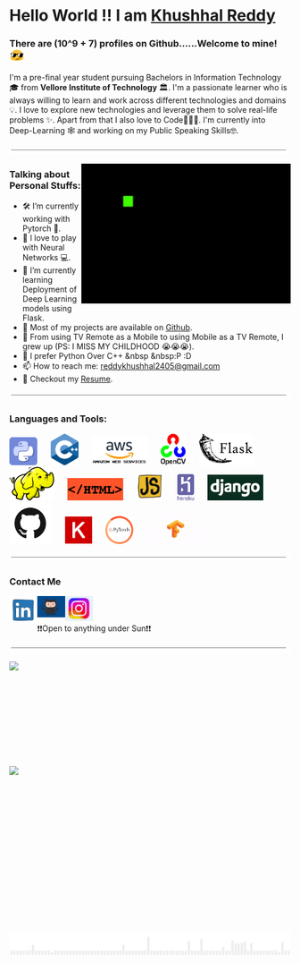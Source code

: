 # Hello World !!     I am [Khushhal Reddy][github] 

### There are (10^9 + 7) profiles on Github......Welcome to mine! <img src="https://github.com/KKhushhalR2405/Bio/blob/master/gifs/emoji.gif" width="27px">

I'm a pre-final year student pursuing Bachelors in Information Technology 🎓 from **Vellore Institute of Technology** 🏛. I'm a passionate learner who is always willing to learn and work across different technologies and domains 💡. I love to explore new technologies and leverage them to solve real-life problems ✨. Apart from that I also love to Code👨🏻‍💻. I'm currently into Deep-Learning 🕸️ and working on my Public Speaking Skills🤓.

<img src="https://github.com/KKhushhalR2405/Bio/blob/master/border.gif" width="1100px" height="10px"></h2>

<img align="right" height="250" width="375" alt="" src="https://github.com/KKhushhalR2405/Bio/blob/master/coding2.gif" />

### Talking about Personal Stuffs:

- 🛠 I’m currently working with Pytorch :flashlight:.
- :wrench: I love to play with Neural Networks :computer:.
- 🚀 I’m currently learning Deployment of Deep Learning models using Flask.
- 👾 Most of my projects are available on [Github](https://github.com/KKhushhalR2405/).
- 👨 From using TV Remote as a Mobile to using Mobile as a TV Remote, I grew up (PS: I MISS MY CHILDHOOD :sob::sob::sob:).
- 👅 I prefer Python Over C++ &nbsp &nbsp:P :D
- 📫 How to reach me: reddykhushhal2405@gmail.com
- 📝 Checkout my [Resume](https://github.com/KKhushhalR2405/KKhushhalR2405/blob/master/Resume.pdf).

<img src="https://github.com/KKhushhalR2405/Bio/blob/master/border.gif" width="1100px" height="10px"></h2>

### Languages and Tools:

<img src="https://github.com/KKhushhalR2405/Bio/blob/master/python%20gif.gif" width="50px"></h2>&nbsp; &nbsp; &nbsp;
<img src="https://github.com/KKhushhalR2405/Bio/blob/master/cpp.png" width="50px"></h2>&nbsp; &nbsp; &nbsp;
<img src="https://github.com/KKhushhalR2405/Bio/blob/master/aws.gif" width="100px"></h2>&nbsp; &nbsp; &nbsp;
<img src="https://github.com/KKhushhalR2405/Bio/blob/master/opencv.png" width="45px"></h2>&nbsp; &nbsp; &nbsp;
<img src="https://github.com/KKhushhalR2405/Bio/blob/master/flask.png" width="100px"></h2>&nbsp; &nbsp; &nbsp;
<img src="https://github.com/KKhushhalR2405/Bio/blob/master/hadoop.jpg" width="80px"></h2>&nbsp; &nbsp; &nbsp;
<img src="https://github.com/KKhushhalR2405/Bio/blob/master/html.gif" width="100px"></h2>&nbsp; &nbsp; &nbsp;
<img src="https://github.com/KKhushhalR2405/Bio/blob/master/javascript.gif" width="50px"></h2>&nbsp; &nbsp; &nbsp;
<img src="https://github.com/KKhushhalR2405/Bio/blob/master/heroku.png" width="30px"></h2>&nbsp; &nbsp; &nbsp;
<img src="https://github.com/KKhushhalR2405/Bio/blob/master/django.png" width="100px"></h2>&nbsp; &nbsp; &nbsp;
<img src="https://github.com/KKhushhalR2405/Bio/blob/master/github.png" width="75px"></h2>&nbsp; &nbsp; &nbsp;
<img src="https://github.com/KKhushhalR2405/Bio/blob/master/keras.png" width="50px"></h2>&nbsp; &nbsp; &nbsp;
<img src="https://github.com/KKhushhalR2405/Bio/blob/master/pytorch.gif" width="50px"></h2>&nbsp; &nbsp; &nbsp;
<img src="https://github.com/KKhushhalR2405/Bio/blob/master/tensorflow.gif" width="100px"></h2>&nbsp; &nbsp; &nbsp;

<img src="https://github.com/KKhushhalR2405/Bio/blob/master/border.gif" width="1100px" height="10px"></h2>

### Contact Me <br>
[<img align="left" alt="https://www.linkedin.com/in/khushhalreddy/" width="50px" src="https://github.com/KKhushhalR2405/Bio/blob/master/linkedin.gif" />][linkedin]
[<img align="left" alt="https://github.com/KKhushhalR2405/" width="50px" src="https://github.com/KKhushhalR2405/Bio/blob/master/github.gif" />][github]
[<img align="left" alt="https://www.instagram.com/w._.icked_hyp.ster/" width="50px" src="https://github.com/KKhushhalR2405/Bio/blob/master/insta.gif" />][instagram]\
<br/>

:exclamation::exclamation:Open to anything under Sun:exclamation::exclamation:


<img src="https://github.com/KKhushhalR2405/Bio/blob/master/border.gif" width="1100px" height="10px"></h2>

<a href="https://github.com/KKhushhalR2405">
  <img align="left" src="https://github-readme-stats.vercel.app/api?username=KKhushhalR2405&show_icons=true&theme=merko&count_private=true" />
</a>
<br/><br/><br/><br/><br/><br/><br/><br/><br/><br/><br/>

<a href="https://github.com/KKhushhalR2405">
  <img align="left" height = "296px "src="https://github-readme-stats.vercel.app/api/top-langs/?username=KKhushhalR2405&theme=gruvbox" />
</a>




<img src="https://github.com/KKhushhalR2405/Bio/blob/master/add3.gif" width="1200px"></h2>


[linkedin]:https://www.linkedin.com/in/khushhalreddy/
[github]:https://github.com/KKhushhalR2405/
[instagram]:https://www.instagram.com/w._.icked_hyp.ster/
